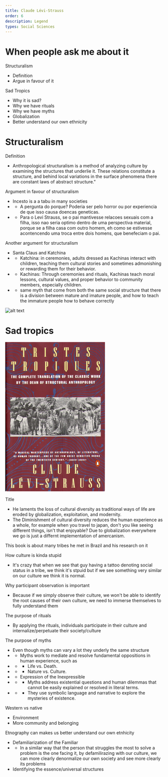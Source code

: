 ```yaml
---
title: Claude Lévi-Strauss
order: 6
description: Legend
types: Social Sciences
---
```



# When people ask me about it

Structuralism
- Definition
- Argue in favour of it

Sad Tropics
- Why it is sad?
- Why we have rituals
- Why we have myths
- Globalization
- Better understand our own ethnicity

# Structuralism

Definition
- Anthropological structuralism is a method of analyzing culture by examining the structures that underlie it. These relations constitute a structure, and behind local variations in the surface phenomena there are constant laws of abstract structure."

Argument in favour of structuralism
- Incesto is a a tabu in many societies
- - A pergunta do porque? Poderia ser pelo horror ou por experiencia de que isso causa doencas geneticas.
- - Para o Levi Strauss, se o pai mantivesse relacoes sexuais com a filha, isso nao seria optimo dentro de uma perspectiva material, porque se a filha casa com outro homem, eh como se estivesse acontencendo uma troca entre dois homens, que benefeciam o pai.


Another argument for structuralism
- Santa Claus and Katchina
- - Katchina: in ceremonies, adults dressed as Kachinas interact with children, teaching them cultural stories and sometimes admonishing or rewarding them for their behavior.
- - Kachinas: Through ceremonies and rituals, Kachinas teach moral lessons, cultural values, and proper behavior to community members, especially children.
- - same myth that come from both the same social structure that there is a division between mature and imature people, and how to teach the immature people how to behave correctly

![alt text](image-1.png)

# Sad tropics

![alt text](image.png)

Title
- He laments the loss of cultural diversity as traditional ways of life are eroded by globalization, exploitation, and modernity.
- The Diminishment of cultural diversity reduces the human experience as a whole, for example when you travel to japan, don't you like seeing different things, isn't that enjoyable? Due to globalization everywhere we go is just a differnt implementation of amercanism.

This book is about many tribes he met in Brazil and his research on it

How culture is kinda stupid
- It's crazy that when we see that guy having a tattoo denoting social status in a tribe, we think it's stpuid but if we see something very similar on our culture we think it is normal.

Why participant observation is important
- Because if we simply observe their culture, we won't be able to identify the root causes of their own culture, we need to immerse themselves to fully understand them

The purpose of rituals
- By applying the rituals, individuals participate in their culture and internalize/perpetuate their society/culture

The purpose of myths
- Even though myths can vary a lot they underly the same structure
- - Myths work to mediate and resolve fundamental oppositions in human experience, such as
- - - Life vs. Death.
- - - Nature vs. Culture.
- - Expression of the Inexpressible
- - - Myths address existential questions and human dilemmas that cannot be easily explained or resolved in literal terms.
- - - They use symbolic language and narrative to explore the mysteries of existence.

Western vs native
- Environment
- More community and belonging

Etnography can makes us better understand our own etnhicity
- Defamiliarization of the Familiar
- - In a similar way that the person that struggles the most to solve a problem is the one facing it, by defamilirazing with our culture, we can more clearly denormalize our own society and see more clearly its problems
- Identifying the essence/universal structures